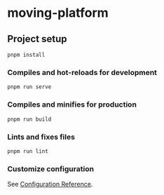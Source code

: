 <!--
 * @Author: Fleurxxx 984209872@qq.com
 * @Date: 2024-03-11 21:23:17
 * @LastEditors: Fleurxxx 984209872@qq.com
 * @LastEditTime: 2024-03-12 20:26:05
 * @FilePath: \moving-platform\README.md
 * @Description: 这是默认设置,请设置`customMade`, 打开koroFileHeader查看配置 进行设置: https://github.com/OBKoro1/koro1FileHeader/wiki/%E9%85%8D%E7%BD%AE
-->
# moving-platform



## Project setup
```
pnpm install
```

### Compiles and hot-reloads for development
```
pnpm run serve
```

### Compiles and minifies for production
```
pnpm run build
```

### Lints and fixes files
```
pnpm run lint
```

### Customize configuration
See [Configuration Reference](https://cli.vuejs.org/config/).
